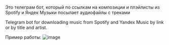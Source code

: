 Это телеграм бот, который по ссылкам на композиции и плэйлисты из Spotify и Яндек Музыки посылает аудиофайлы с треками

Telegram bot for downloading music from Spotify and Yandex Music by link or by title and artist.

Пример работы:
![image](https://github.com/rosiaAI/Music_Telegram_Yubot/assets/97724072/4938dcd2-1a75-4082-a089-20168c7373bf)
